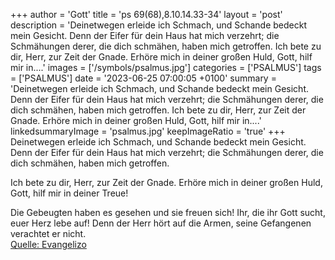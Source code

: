 +++
author = 'Gott'
title = 'ps 69(68),8.10.14.33-34'
layout = 'post'
description = 'Deinetwegen erleide ich Schmach, und Schande bedeckt mein Gesicht. Denn der Eifer für dein Haus hat mich verzehrt; die Schmähungen derer, die dich schmähen, haben mich getroffen.  Ich bete zu dir, Herr, zur Zeit der Gnade. Erhöre mich in deiner großen Huld, Gott, hilf mir in....'
images = ['/symbols/psalmus.jpg']
categories = ['PSALMUS']
tags = ['PSALMUS']
date = '2023-06-25 07:00:05 +0100'
summary = 'Deinetwegen erleide ich Schmach, und Schande bedeckt mein Gesicht. Denn der Eifer für dein Haus hat mich verzehrt; die Schmähungen derer, die dich schmähen, haben mich getroffen.  Ich bete zu dir, Herr, zur Zeit der Gnade. Erhöre mich in deiner großen Huld, Gott, hilf mir in....'
linkedsummaryImage = 'psalmus.jpg'
keepImageRatio = 'true'
+++
Deinetwegen erleide ich Schmach,
und Schande bedeckt mein Gesicht.
Denn der Eifer für dein Haus hat mich verzehrt;
die Schmähungen derer, die dich schmähen, haben mich getroffen.

Ich bete zu dir,
Herr, zur Zeit der Gnade.
Erhöre mich in deiner großen Huld,
Gott, hilf mir in deiner Treue!

Die Gebeugten haben es gesehen und sie freuen sich!
Ihr, die ihr Gott sucht, euer Herz lebe auf!
Denn der Herr hört auf die Armen,
seine Gefangenen verachtet er nicht.<!--more--><br> [Quelle: Evangelizo](https://evangeliumtagfuertag.org/DE/gospel)